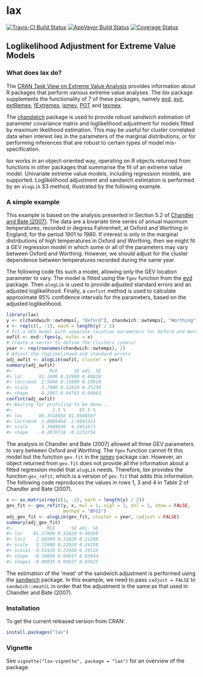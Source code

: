 
<!-- README.md is generated from README.Rmd. Please edit that file -->
lax
===

[![Travis-CI Build Status](https://travis-ci.org/paulnorthrop/lax.svg?branch=master)](https://travis-ci.org/paulnorthrop/lax) [![AppVeyor Build Status](https://ci.appveyor.com/api/projects/status/github/paulnorthrop/lax?branch=master&svg=true)](https://ci.appveyor.com/project/paulnorthrop/lax) [![Coverage Status](https://codecov.io/github/paulnorthrop/lax/coverage.svg?branch=master)](https://codecov.io/github/paulnorthrop/lax?branch=master)

Loglikelihood Adjustment for Extreme Value Models
-------------------------------------------------

### What does lax do?

The [CRAN Task View on Extreme Value Analysis](https://CRAN.R-project.org/view=ExtremeValue) provides information about R packages that perform various extreme value analyses. The *lax* package supplements the functionality of 7 of these packages, namely [evd](https://cran.r-project.org/package=evd), [evir](https://cran.r-project.org/package=evir), [extRemes](https://cran.r-project.org/package=extRemes), [fExtremes](https://cran.r-project.org/package=fExtremes), [ismev](https://cran.r-project.org/package=ismev), [POT](https://cran.r-project.org/package=POT) and [texmex](https://cran.r-project.org/package=texmex).

The [chandwich](https://cran.r-project.org/package=chandwich) package is used to provide robust sandwich estimation of parameter covariance matrix and loglikelihood adjustment for models fitted by maximum likelihood estimation. This may be useful for cluster correlated data when interest lies in the parameters of the marginal distributions, or for performing inferences that are robust to certain types of model mis-specification.

*lax* works in an object-oriented way, operating on R objects returned from functions in other packages that summarise the fit of an extreme value model. Univariate extreme value models, including regression models, are supported. Loglikelihood adjustment and sandwich estimation is performed by an `alogLik` S3 method, illustrated by the following example.

### A simple example

This example is based on the analysis presented in Section 5.2 of [Chandler and Bate (2007)](https://doi.org/10.1093/biomet/asm015). The data are a bivariate time series of annual maximum temperatures, recorded in degress Fahrenheit, at Oxford and Worthing in England, for the period 1901 to 1980. If interest is only in the marginal distributions of high temperatures in Oxford and Worthing, then we might fit a GEV regression model in which some or all of the parameters may vary between Oxford and Worthing. However, we should adjust for the cluster dependence between temperatures recorded during the same year.

The following code fits such a model, allowing only the GEV location parameter to vary. The model is fitted using the `fgev` function from the [evd](https://cran.r-project.org/package=evd) package. Then `alogLik` is used to provide adjusted standard errors and an adjusted loglikelihood. Finally, a `confint` method is used to calculate approximate 95% confidence intervals for the parameters, based on the adjusted loglikelihood.

``` r
library(lax)
y <- c(chandwich::owtemps[, "Oxford"], chandwich::owtemps[, "Worthing"])
x <- rep(c(1, -1), each = length(y) / 2)
# Fit a GEV model with separate location parameters for Oxford and Worthing
owfit <- evd::fgev(y, nsloc = x)
# Create a vector to define the clusters (years)
year <- rep(rownames(chandwich::owtemps), 2)
# Adjust the loglikelihood and standard errors
adj_owfit <- alogLik(owfit, cluster = year)
summary(adj_owfit)
#>              MLE      SE adj. SE
#> loc      81.1600 0.32980 0.40830
#> loctrend  2.5040 0.31080 0.19910
#> scale     3.7900 0.22810 0.25230
#> shape    -0.2097 0.04765 0.04063
confint(adj_owfit)
#> Waiting for profiling to be done...
#>               2.5 %     97.5 %
#> loc      80.3518858 81.9584587
#> loctrend  2.0989464  2.8841321
#> scale     3.3449036  4.3451673
#> shape    -0.2870718 -0.1231754
```

The analysis in Chandler and Bate (2007) allowed all three GEV parameters to vary between Oxford and Worthing. The `fgev` function cannot fit this model but the function `gev.fit` in the [ismev](https://cran.r-project.org/package=ismev) package can. However, an object returned from `gev.fit` does not provide all the information about a fitted regression model that `alogLik` needs. Therefore, *lax* provides the function `gev_refit`, which is a version of `gev.fit` that adds this information. The following code reproduces the values in rows 1, 3 and 4 in Table 2 of Chandler and Bate (2007).

``` r
x <- as.matrix(rep(c(1, -1), each = length(y) / 2))
gev_fit <- gev_refit(y, x, mul = 1, sigl = 1, shl = 1, show = FALSE,
                     method = "BFGS")
adj_gev_fit <- alogLik(gev_fit, cluster = year, cadjust = FALSE)
summary(adj_gev_fit)
#>             MLE      SE adj. SE
#> loc    81.17000 0.32820 0.40360
#> loc1    2.66900 0.32820 0.21280
#> scale   3.72900 0.22920 0.24250
#> scale1  0.53120 0.22920 0.19110
#> shape  -0.19890 0.04937 0.03944
#> shape1 -0.08835 0.04937 0.03625
```

The estimation of the 'meat' of the sandwich adjustment is performed using the [sandwich](https://cran.r-project.org/package=sandwich) package. In this example, we need to pass `cadjust = FALSE` to `sandwich::meatCL` in order that the adjustment is the same as that used in Chandler and Bate (2007).

### Installation

To get the current released version from CRAN:

``` r
install.packages("lax")
```

### Vignette

See `vignette("lax-vignette", package = "lax")` for an overview of the package.
